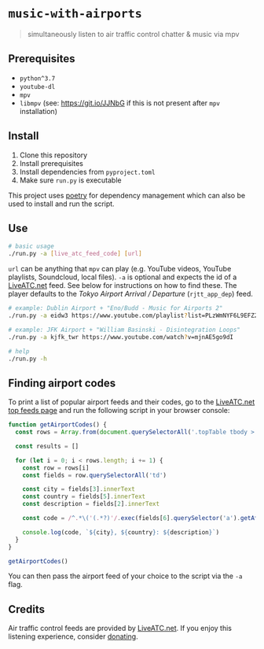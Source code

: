 # `music-with-airports`

> simultaneously listen to air traffic control chatter & music via mpv 

## Prerequisites

* `python^3.7`
* `youtube-dl`
* `mpv`
* `libmpv` (see: https://git.io/JJNbG if this is not present after `mpv` installation)

## Install

1. Clone this repository
2. Install prerequisites
3. Install dependencies from `pyproject.toml`
4. Make sure `run.py` is executable

This project uses [poetry](https://python-poetry.org/docs/) for dependency management which can also be used to install and run the script.

## Use

```sh
# basic usage
./run.py -a [live_atc_feed_code] [url]
```
`url` can be anything that `mpv` can play (e.g. YouTube videos, YouTube playlists, Soundcloud, local files). `-a` is optional and expects the id of a [LiveATC.net](https://www.liveatc.net/) feed. See below for instructions on how to find these. The player defaults to the _Tokyo Airport Arrival / Departure_ (`rjtt_app_dep`) feed.

```sh
# example: Dublin Airport + "Eno/Budd - Music for Airports 2"
./run.py -a eidw3 https://www.youtube.com/playlist?list=PLzWmNYF6L9EFZ27Gu-0cky-sAFjSEWqN3
```

```sh
# example: JFK Airport + "William Basinski - Disintegration Loops"
./run.py -a kjfk_twr https://www.youtube.com/watch?v=mjnAE5go9dI
```

```sh
# help
./run.py -h
```

## Finding airport codes

To print a list of popular airport feeds and their codes, go to the [LiveATC.net top feeds page](https://www.liveatc.net/topfeeds.php) and run the following script in your browser console:

```js
function getAirportCodes() {
  const rows = Array.from(document.querySelectorAll('.topTable tbody > tr:not(:first-child'))

  const results = []

  for (let i = 0; i < rows.length; i += 1) {
    const row = rows[i]
    const fields = row.querySelectorAll('td')

    const city = fields[3].innerText
    const country = fields[5].innerText
    const description = fields[2].innerText

    const code = /^.*\('(.*?)'/.exec(fields[6].querySelector('a').getAttribute('onclick'))[1]

    console.log(code, `${city}, ${country}: ${description}`)
  }
}

getAirportCodes()
```

You can then pass the airport feed of your choice to the script via the `-a` flag.

## Credits

Air traffic control feeds are provided by [LiveATC.net](https://www.liveatc.net/). If you enjoy this listening experience, consider [donating](https://www.liveatc.net/donations.php).
